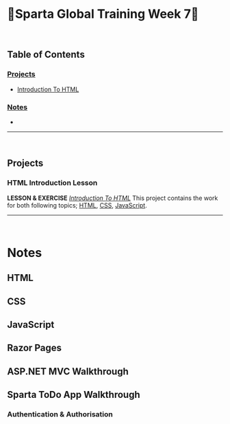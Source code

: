# 🎯Sparta Global Training Week 7🎯

<br>

## Table of Contents
### [Projects](#projects-1)
- [Introduction To HTML](#html-introduction-lesson)
### [Notes](#notes-1)
- []()

---

<br>

## Projects
### HTML Introduction Lesson
**LESSON & EXERCISE** _[Introduction To HTML](./Introduction_To_HTML)_ This project contains the work for both following topics; [HTML](#html), [CSS](#css), [JavaScript](#javascript).

---

<br>

# Notes
## HTML

## CSS

## JavaScript

## Razor Pages

## ASP.NET MVC Walkthrough

## Sparta ToDo App Walkthrough

### Authentication & Authorisation